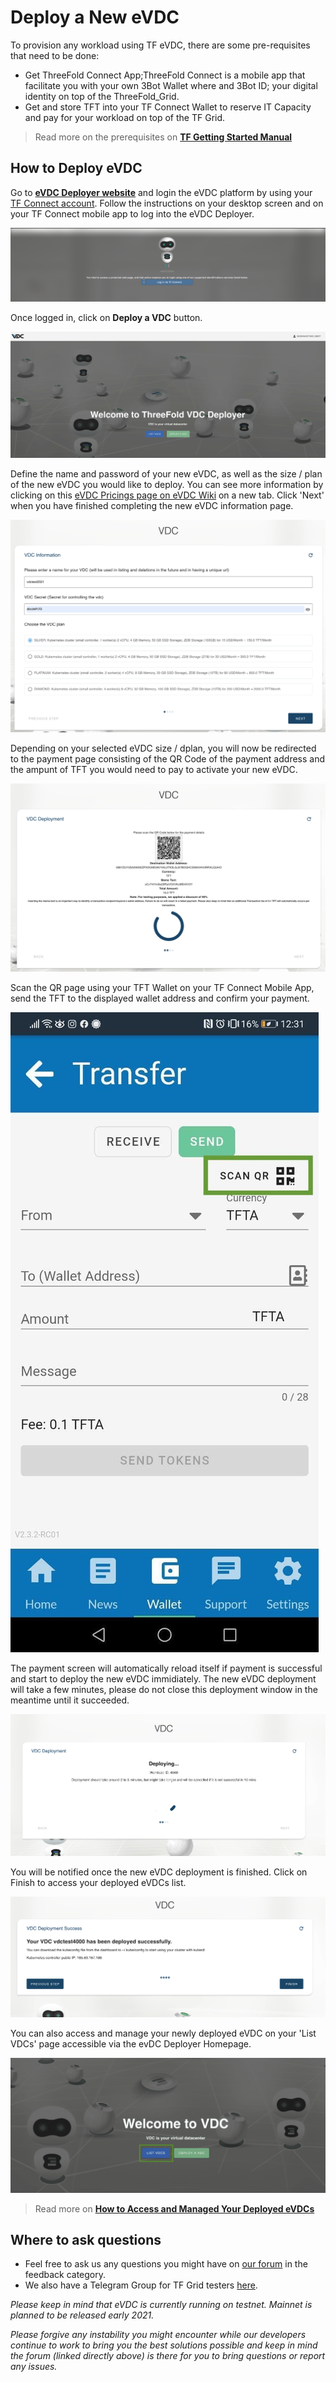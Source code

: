 # Deploy a New eVDC

To provision any workload using TF eVDC, there are some pre-requisites that need to be done:

- Get ThreeFold Connect App;ThreeFold Connect is a mobile app that facilitate you with your own 3Bot Wallet where and 3Bot ID; your digital identity on top of the ThreeFold_Grid.
- Get and store TFT into your TF Connect Wallet to reserve IT Capacity and pay for your workload on top of the TF Grid.

> Read more on the prerequisites on [**TF Getting Started Manual**](sdk:all_getting_started)

## How to Deploy eVDC

Go to [**eVDC Deployer website**](https://vdc.testnet.grid.tf/vdc/#/) and login the eVDC platform by using your [TF Connect account](sdk:threefold_connect_install). Follow the instructions on your desktop screen and on your TF Connect mobile app to log into the eVDC Deployer.

![](img/evdc_login.png)

Once logged in, click on **Deploy a VDC** button.

![](img/evdc_deploy.png)

Define the name and password of your new eVDC, as well as the size / plan of the new eVDC you would like to deploy. You can see more information by clicking on this [eVDC Pricings page on eVDC Wiki](https://vdc.threefold.io/docs/start-pay/) on a new tab. Click 'Next' when you have finished completing the new eVDC information page.

![](img/evdc_signup.png)

Depending on your selected eVDC size / dplan, you will now be redirected to the payment page consisting of the QR Code of the payment address and the ampunt of TFT you would need to pay to activate your new eVDC.

![](img/evdc_payment.png)

Scan the QR page using your TFT Wallet on your TF Connect Mobile App, send the TFT to the displayed wallet address and confirm your payment.

![](img/scanqr.jpeg)

The payment screen will automatically reload itself if payment is successful and start to deploy the new eVDC immidiately. The new eVDC deployment will take a few minutes, please do not close this deployment window in the meantime until it succeeded.

![](img/deploy_vdc.png)

You will be notified once the new eVDC deployment is finished. Click on Finish to access your deployed eVDCs list.

![](img/newvdc.png)

You can also access and manage your newly deployed eVDC on your 'List VDCs' page accessible via the evDC Deployer Homepage.

![](img/deployer.png)

> Read more on [**How to Access and Managed Your Deployed eVDCs**](evdc_manage)

## Where to ask questions

- Feel free to ask us any questions you might have on [our forum](https://forum.threefold.io) in the feedback category.
- We also have a Telegram Group for TF Grid testers [here](https://t.me/joinchat/BwOvOxxgK59GmRoZ2_sM0w).

_Please keep in mind that eVDC is currently running on testnet. Mainnet is planned to be released early 2021._

_Please forgive any instability you might encounter while our developers continue to work to bring you the best solutions possible and keep in mind the forum (linked directly above) is there for you to bring questions or report any issues._
